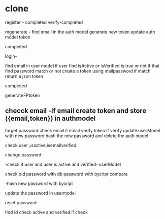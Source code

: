 # clone

register - completed
verify-completed

regenerate -
find email in the auth model
generate new token
update auth model token 

completed

login-

find email in user model
if user find isActive or isVerified is true or not
if that find password match or not
create a token using mailpassword 
if match return a json token

completed 


generateFPtoken

checck email
-if email create token and store ({email,token}) in authmodel
-





forget password 
check email if email
verify token
if verify
update userModel with new password hash the new password
and delete the auth model


check user ,isactive,isemailverified

change password 

-check if user and user is active and verified- userModel

check old password with db password with bycript compare

-hash new password with bycript

update the password in usermodel

reset password-

find id check active and verified
if check 


